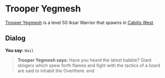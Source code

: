# Trooper Yegmesh



[Trooper Yegmesh](/npc/82019) is a level 50 Iksar Warrior that spawns in [Cabilis West](/zone/82).



## Dialog

**You say:** `Hail`



>**Trooper Yegmesh says:** Have you heard the latest babble?  Giant stingers which spew forth flames and fight with the tactics of a lizard are said to inhabit the Overthere.
end





